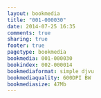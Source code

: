 ```yaml
---
layout: bookmedia
title: "001-000030"
date: 2014-07-25 16:35
comments: true
sharing: true
footer: true
pagetype: bookmedia 
bookmedia: 001-000030
bookindex: 002-000014
bookmediaformat: simple djvu
bookmediaquality: 600DPI BW
bookmediasize: 47Mb
---
```


